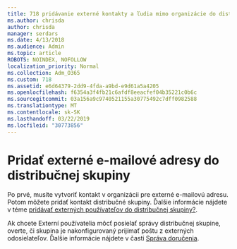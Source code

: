 ```yaml
---
title: 718 pridávanie externé kontakty a ľudia mimo organizácie do distribučného zoznamu
ms.author: chrisda
author: chrisda
manager: serdars
ms.date: 4/13/2018
ms.audience: Admin
ms.topic: article
ROBOTS: NOINDEX, NOFOLLOW
localization_priority: Normal
ms.collection: Adm_O365
ms.custom: 718
ms.assetid: e6d64379-2dd9-4fda-a9bd-e9d61a5a4205
ms.openlocfilehash: f6354a3f4fb21c6afdf8eeacfef04b35221c0b6c
ms.sourcegitcommit: 03a156a9c9740521155a30775492c7dff0982588
ms.translationtype: MT
ms.contentlocale: sk-SK
ms.lasthandoff: 03/22/2019
ms.locfileid: "30773856"
---
```

# <a name="add-external-email-addresses-to-a-distribution-group"></a>Pridať externé e-mailové adresy do distribučnej skupiny

Po prvé, musíte vytvoriť kontakt v organizácii pre externé e-mailovú adresu. Potom môžete pridať kontakt distribučné skupiny. Ďalšie informácie nájdete v téme [pridávať externých používateľov do distribučnej skupiny?](https://support.office.com/client/caa0f310-0bb7-48e3-8ad2-cb358b53bbba).
  
Ak chcete Externí používatelia môcť posielať správy distribučnej skupine, overte, či skupina je nakonfigurovaný prijímať poštu z externých odosielateľov. Ďalšie informácie nájdete v časti [Správa doručenia](https://technet.microsoft.com/library/bb124513.aspx#deliverymanagement).
  

